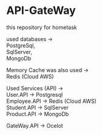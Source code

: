 # API-GateWay
this repository for hometask

used databases -> \
       PostgreSql, \
       SqlServer, \
       MongoDb

Memory Cache was also used -> \
    Redis (Cloud AWS)

Used Services (API) ->  \
    User.API -> Postgresql \
    Employee.API -> Redis (Cloud AWS) \
    Student.API -> SqlServer \
    Product.API -> MongoDb

GateWay.API -> Ocelot
